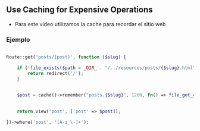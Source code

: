 ## Use Caching for Expensive Operations 

- Para este video utilizamos la cache para recordar el sitio web

### Ejemplo 

```php

Route::get('posts/{post}', function ($slug) {

    if (!file_exists($path = _DIR_ . "/../resources/posts/{$slug}.html")) {
        return redirect('/');
    }

    
    $post = cache()->remember("posts.{$slug}", 1200, fn() => file_get_contents($path));

    
    return view('post', ['post' => $post]);

})->where('post', '[A-z_\-]+');

```